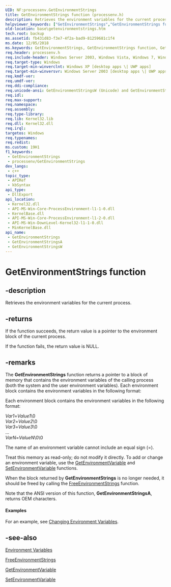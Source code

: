 ```yaml
---
UID: NF:processenv.GetEnvironmentStrings
title: GetEnvironmentStrings function (processenv.h)
description: Retrieves the environment variables for the current process.
helpviewer_keywords: ["GetEnvironmentStrings","GetEnvironmentStrings function","GetEnvironmentStringsA","GetEnvironmentStringsW","_win32_getenvironmentstrings","base.getenvironmentstrings","processenv/GetEnvironmentStrings","processenv/GetEnvironmentStringsA","processenv/GetEnvironmentStringsW","winbase/GetEnvironmentStrings","winbase/GetEnvironmentStringsA","winbase/GetEnvironmentStringsW"]
old-location: base\getenvironmentstrings.htm
tech.root: backup
ms.assetid: fb431d83-f3e7-4f2a-bad9-81259681c1f4
ms.date: 12/05/2018
ms.keywords: GetEnvironmentStrings, GetEnvironmentStrings function, GetEnvironmentStringsA, GetEnvironmentStringsW, _win32_getenvironmentstrings, base.getenvironmentstrings, processenv/GetEnvironmentStrings, processenv/GetEnvironmentStringsA, processenv/GetEnvironmentStringsW, winbase/GetEnvironmentStrings, winbase/GetEnvironmentStringsA, winbase/GetEnvironmentStringsW
req.header: processenv.h
req.include-header: Windows Server 2003, Windows Vista, Windows 7, Windows Server 2008  Windows Server 2008 R2, Windows.h
req.target-type: Windows
req.target-min-winverclnt: Windows XP [desktop apps \| UWP apps]
req.target-min-winversvr: Windows Server 2003 [desktop apps \| UWP apps]
req.kmdf-ver: 
req.umdf-ver: 
req.ddi-compliance: 
req.unicode-ansi: GetEnvironmentStringsW (Unicode) and GetEnvironmentStringsA (ANSI)
req.idl: 
req.max-support: 
req.namespace: 
req.assembly: 
req.type-library: 
req.lib: Kernel32.lib
req.dll: Kernel32.dll
req.irql: 
targetos: Windows
req.typenames: 
req.redist: 
ms.custom: 19H1
f1_keywords:
 - GetEnvironmentStrings
 - processenv/GetEnvironmentStrings
dev_langs:
 - c++
topic_type:
 - APIRef
 - kbSyntax
api_type:
 - DllExport
api_location:
 - Kernel32.dll
 - API-MS-Win-Core-ProcessEnvironment-l1-1-0.dll
 - KernelBase.dll
 - API-MS-Win-Core-ProcessEnvironment-l1-2-0.dll
 - API-MS-Win-DownLevel-Kernel32-l1-1-0.dll
 - MinKernelBase.dll
api_name:
 - GetEnvironmentStrings
 - GetEnvironmentStringsA
 - GetEnvironmentStringsW
---
```


# GetEnvironmentStrings function


## -description

Retrieves the environment variables for the current process.



## -returns

If the function succeeds, the return value is a pointer to the environment block of the current process.

If the function fails, the return value is NULL.

## -remarks

The 
<b>GetEnvironmentStrings</b> function returns a pointer to a block of memory that contains the environment variables of the calling process (both the system and the user environment variables). Each environment block contains the environment variables in the following format:

Each environment block contains the environment variables in the following format:

*Var1*=*Value1*\0<br/>
*Var2*=*Value2*\0<br/>
*Var3*=*Value3*\0<br/>
...<br/>
*VarN*=*ValueN*\0\0

The name of an environment variable cannot include an equal sign (=).

Treat this memory as read-only; do not modify it directly. To add or change an environment variable, use the 
<a href="/windows/desktop/api/winbase/nf-winbase-getenvironmentvariable">GetEnvironmentVariable</a> and 
<a href="/windows/desktop/api/winbase/nf-winbase-setenvironmentvariable">SetEnvironmentVariable</a> functions.

When the block returned by 
<b>GetEnvironmentStrings</b> is no longer needed, it should be freed by calling the 
<a href="/windows/desktop/api/processenv/nf-processenv-freeenvironmentstringsa">FreeEnvironmentStrings</a> function.

Note that the ANSI version of this function, <b>GetEnvironmentStringsA</b>, returns OEM characters.


#### Examples

For an example, see 
<a href="/windows/desktop/ProcThread/changing-environment-variables">Changing Environment Variables</a>.

<div class="code"></div>

## -see-also

<a href="/windows/desktop/ProcThread/environment-variables">Environment Variables</a>



<a href="/windows/desktop/api/processenv/nf-processenv-freeenvironmentstringsa">FreeEnvironmentStrings</a>



<a href="/windows/desktop/api/winbase/nf-winbase-getenvironmentvariable">GetEnvironmentVariable</a>



<a href="/windows/desktop/api/winbase/nf-winbase-setenvironmentvariable">SetEnvironmentVariable</a>
